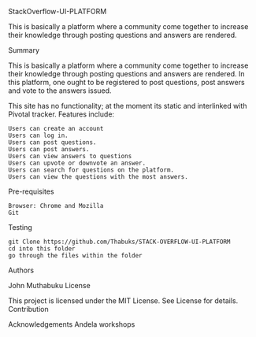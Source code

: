 StackOverflow-UI-PLATFORM

This is basically a platform where a community come together to increase their knowledge through posting questions and answers are rendered. 

Summary

This is basically a platform where a community come together to increase their knowledge through posting questions and answers are rendered. 
In this platform, one ought to be registered to post questions, post answers and vote to the answers issued.


This site has no functionality; at the moment its static and interlinked with Pivotal tracker.
Features include:

    Users can create an account  
    Users can log in.
    Users can post questions.
    Users can post answers.
    Users can view answers to questions
    Users can upvote or downvote an answer.
    Users can search for questions on the platform.
    Users can view the questions with the most answers.

Pre-requisites

    Browser: Chrome and Mozilla
    Git

Testing

    git Clone https://github.com/Thabuks/STACK-OVERFLOW-UI-PLATFORM
    cd into this folder
    go through the files within the folder

Authors

John Muthabuku
License

This project is licensed under the MIT License. See License for details.
Contribution

Acknowledgements
    Andela workshops
